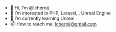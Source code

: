 - 👋 Hi, I’m @lchernij
- 👀 I’m interested in PHP, Laravel, , Unreal Engine
- 🌱 I’m currently learning Unreal
- 📫 How to reach me: lchernij@gmail.com

<!---
lchernij/lchernij is a ✨ special ✨ repository because its `README.md` (this file) appears on your GitHub profile.
You can click the Preview link to take a look at your changes.
--->
